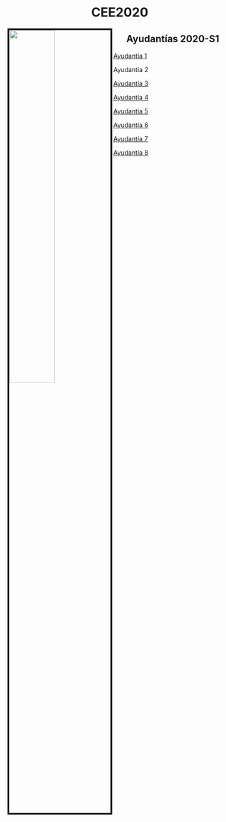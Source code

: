 <h1 align="center"> CEE2020   </h1>

  
<img src="https://aula.usm.cl/pluginfile.php/6373409/mod_label/intro/endimg1.png" width="45%" border="4" align="left">

<h2 align="center"> Ayudantías 2020-S1   </h2>

<a href="https://colab.research.google.com/drive/1vh3apIiBNQoTEb_s38GzR5xOXFU9ofQK?usp=sharing">Ayudantía 1</a>
  
<a>Ayudantía 2</a>

<a href="https://colab.research.google.com/drive/1Vo-5ERKRpXqBf6fCJ7JvIh1JqSIh5sri?usp=sharing">Ayudantía 3</a>

<a href="https://colab.research.google.com/drive/1ixSkW8PbyDhEsb5qK6dgU-KBljiHpDGa?usp=sharing">Ayudantía 4</a>

<a href="https://colab.research.google.com/drive/1DJDI2KL-FeG3fMnM3pOAfNl_K29TGD5P?usp=sharing">Ayudantía 5</a>

<a href="https://colab.research.google.com/drive/11mi1tEzhe2FdJCc0eAL-KtH14GNF69XU?usp=sharing">Ayudantía 6</a>

<a href="https://colab.research.google.com/drive/11iToxAaLRpeZR-16qedz7MO7_0Skvbx_?usp=sharing">Ayudantía 7</a>

<a href="https://colab.research.google.com/drive/1d3Qs48nFUovQlfhHZJ1AKuwyief3ssTm?usp=sharing">Ayudantía 8</a>


